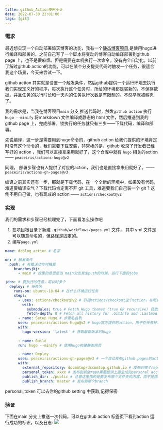 ```yaml
---
title: github_Action使用小计
date: 2022-07-30 23:01:00
tags: [git]
---
```


### 需求
最近想实现一个自动部署惊天博客的功能，我有一个[静态博客项目](https://github.com/dccmmtop/dccmmtop.github.io),是使用hugo进行编译和部署的，之前自己写了一个脚本将变动的博客自动编译部署到github page 上，也不是很麻烦。但是需要在本机执行一次命令，没有完全自动化，以前了解过github action的功能，可以在某个分支提交代码时触发一个任务，很适合我这个场景，今天来尝试一下。

github action 其实就是设置一个触发条件，然后github提供一个运行环境去执行我们实现定义好的程序，每次执行这个任务时，所给的环境都是崭新的，不保存数据。并且任务的执行时长和一天内的任务执行次数是有限制的。不然早就被薅秃了。

我的需求是，当我在博客项目`main` 分支 推送代码时，触发`github action` 执行 `hugo --minify` 将markdown 文件编译成静态的 html 文件，然后推送到我的github page 上，完成部署。锁执行的任务就只有三步——下载代码，编译和部署。

先说编译，这一步是需要用到hugo命令的，github action 给我们提供的环境肯定时没有这个命令的，我们需要下载安装，非常棒的是，github 收录了开发者已经写好的 action ，我们可以直接拿来用就好了，这个仓库中就有 `hugo` 相关的action—— `peaceiris/actions-hugo@v2`   

同理， 部署步骤也有人提供了对应的action，我们也是直接拿来用就好了。—— `peaceiris/actions-gh-pages@v3`

编译之前其实还有一步，那就是下载代码，在一个全新的环境中，如果没有代码，难道要编译空气？下载代码肯定离不开 git 工具，难道要我们自己装一个 git ? 这倒不用自己做，也有现成的 action —— `actions/checkout@v2`

### 实现
我们的需求和步骤已经梳理完了，下面看怎么操作吧

1. 在项目根目录下新建 `.github/workflows/pages.yml` 文件， 其中 yml 文件是可以随意命名的，但路径是固定的。
2. 编写`page.yml`

```yml
name: dcblog_action # 名字

on: # 触发条件
  push: # 有推送动作时触发
    branchesjkj:
      - main # 这里的意思是当 main分支发生push的时候，运行下面的jobs

jobs: # 要执行的任务，可以时多个
  deploy: # 任务名
    runs-on: ubuntu-18.04 # 在什么环境运行任务
    steps:
      - uses: actions/checkout@v2 # 引用actions/checkout这个action，与所在的github仓库同名
	    with:
          submodules: true # Fetch Hugo themes (true OR recursive) 获取submodule主题
          fetch-depth: 0 # Fetch all history for .GitInfo and .Lastmod
      - name: Setup Hugo # 步骤名自取
      uses: peaceiris/actions-hugo@v2 # hugo官方提供的action，用于在任务环境中获取hugo
      with:
        hugo-version: 'latest' # 获取最新版本的hugo
		
      - name: Build
      run: hugo --minify # 使用hugo构建静态网页

      - name: Deploy
      uses: peaceiris/actions-gh-pages@v3 # 一个自动发布github pages的action
      with:
        external_repository: dccmmtop/dccmmtop.github.io # 发布到哪个repo
        personal_token: xxxx # 发布到其他repo需要提供上面生成的personal access token
        publish_dir: ./public # 注意这里指的是要发布哪个文件夹的内容，而不是指发布到目的仓库的什么位置，因为hugo默认生成静态网页到public文件夹，所以这里发布public文件夹里的内容
        publish_branch: master # 发布到哪个branch
```

personal_token 可以去你的github setting 中获取,记得保密

### 验证
下面在main 分支上推送一次代码，可以在github action  标签页下看到action 运行成功的标识，以及日志:
![](../images/Pasted%20image%2020220730233650.png)
